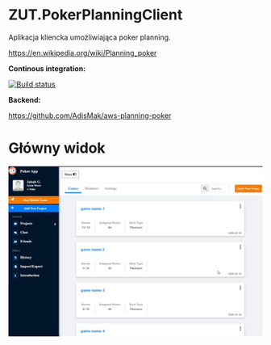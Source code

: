# ZUT.PokerPlanningClient

Aplikacja kliencka umożliwiająca poker planning.

https://en.wikipedia.org/wiki/Planning_poker

__Continous integration:__

[![Build status](https://ci.appveyor.com/api/projects/status/a1k121ldhp8orb6i?svg=true)](https://ci.appveyor.com/project/Jacob273/zut-pokerplanningclient)

__Backend:__

https://github.com/AdisMak/aws-planning-poker

# Główny widok
![pokerplanning_mainview](./pokerplanning_mainview.jpg)
